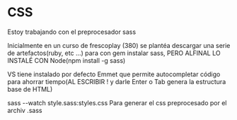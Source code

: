 # CSS
Estoy trabajando con el preprocesador sass

Inicialmente en un curso de frescoplay (380) se plantéa descargar una serie de artefactos(ruby, etc ...) para con gem instalar sass, PERO ALFINAL LO INSTALÉ CON Node(npm install -g sass)

VS tiene instalado por defecto Emmet que permite autocompletar código para ahorrar tiempo(AL ESCRIBIR ! y darle Enter o Tab genera la estructura base de HTML)

sass --watch style.sass:styles.css
Para generar el css preprocesado por el archiv .sass
